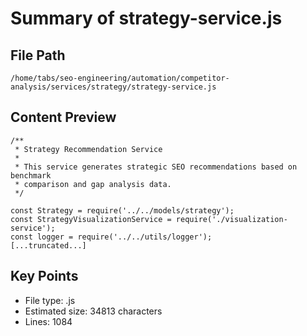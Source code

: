 # Summary of strategy-service.js
  
## File Path
`/home/tabs/seo-engineering/automation/competitor-analysis/services/strategy/strategy-service.js`

## Content Preview
```
/**
 * Strategy Recommendation Service
 * 
 * This service generates strategic SEO recommendations based on benchmark
 * comparison and gap analysis data.
 */

const Strategy = require('../../models/strategy');
const StrategyVisualizationService = require('./visualization-service');
const logger = require('../../utils/logger');
[...truncated...]
```

## Key Points
- File type: .js
- Estimated size: 34813 characters
- Lines: 1084
